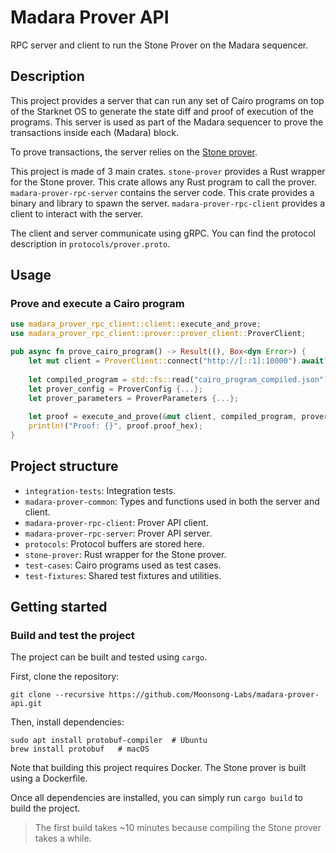 # Madara Prover API

RPC server and client to run the Stone Prover on the Madara sequencer.

## Description

This project provides a server that can run any set of Cairo programs on top of the Starknet OS to generate the state diff and proof of execution of the programs.
This server is used as part of the Madara sequencer to prove the transactions inside each (Madara) block.

To prove transactions, the server relies on the [Stone prover](https://github.com/starkware-libs/stone-prover).

This project is made of 3 main crates.
`stone-prover` provides a Rust wrapper for the Stone prover. This crate allows any Rust program to call the prover.
`madara-prover-rpc-server` contains the server code. This crate provides a binary and library to spawn the server. 
`madara-prover-rpc-client` provides a client to interact with the server.

The client and server communicate using gRPC. 
You can find the protocol description in `protocols/prover.proto`.

## Usage

### Prove and execute a Cairo program

```rust
use madara_prover_rpc_client::client::execute_and_prove;
use madara_prover_rpc_client::prover::prover_client::ProverClient;

pub async fn prove_cairo_program() -> Result((), Box<dyn Error>) {
    let mut client = ProverClient::connect("http://[::1]:10000").await?;
    
    let compiled_program = std::fs::read("cairo_program_compiled.json")?;
    let prover_config = ProverConfig {...};
    let prover_parameters = ProverParameters {...};
    
    let proof = execute_and_prove(&mut client, compiled_program, prover_config, prover_parameters).await?;
    println!("Proof: {}", proof.proof_hex);
}

```

## Project structure

* `integration-tests`: Integration tests.
* `madara-prover-common`: Types and functions used in both the server and client.
* `madara-prover-rpc-client`: Prover API client.
* `madara-prover-rpc-server`: Prover API server.
* `protocols`: Protocol buffers are stored here.
* `stone-prover`: Rust wrapper for the Stone prover.
* `test-cases`: Cairo programs used as test cases.
* `test-fixtures`: Shared test fixtures and utilities.

## Getting started

### Build and test the project

The project can be built and tested using `cargo`.

First, clone the repository:

```shell
git clone --recursive https://github.com/Moonsong-Labs/madara-prover-api.git 
```

Then, install dependencies:

```shell
sudo apt install protobuf-compiler  # Ubuntu
brew install protobuf   # macOS
```

Note that building this project requires Docker.
The Stone prover is built using a Dockerfile.

Once all dependencies are installed, you can simply run `cargo build` to build the project.

> The first build takes ~10 minutes because compiling the Stone prover takes a while.



